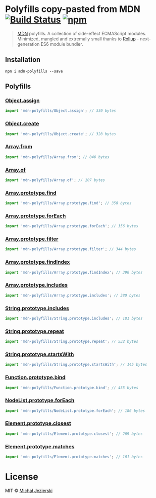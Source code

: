 # Polyfills copy-pasted from MDN [![Build Status](https://travis-ci.org/msn0/mdn-polyfills.svg?branch=master)](http://travis-ci.org/msn0/mdn-polyfills) [![npm](https://img.shields.io/npm/dt/mdn-polyfills.svg)]()

> [MDN](https://developer.mozilla.org) polyfills. A collection of side-effect ECMAScript modules. Minimized, mangled and extremally small thanks to [Rollup](http://rollupjs.org) - next-generation ES6 module bundler.

## Installation

```
npm i mdn-polyfills --save
```

## Polyfills

### [Object.assign](https://developer.mozilla.org/en/docs/Web/JavaScript/Reference/Global_Objects/Object/assign#Polyfill)

```js
import 'mdn-polyfills/Object.assign'; // 330 bytes
```

### [Object.create](https://developer.mozilla.org/en-US/docs/Web/JavaScript/Reference/Global_Objects/Object/create#Polyfill)

```js
import 'mdn-polyfills/Object.create'; // 328 bytes
```

### [Array.from](https://developer.mozilla.org/en/docs/Web/JavaScript/Reference/Global_Objects/Array/from?v=control#Polyfill)

```js
import 'mdn-polyfills/Array.from'; // 840 bytes
```

### [Array.of](https://developer.mozilla.org/en-US/docs/Web/JavaScript/Reference/Global_Objects/Array/of#Polyfill)

```js
import 'mdn-polyfills/Array.of'; // 107 bytes
```

### [Array.prototype.find](https://developer.mozilla.org/en/docs/Web/JavaScript/Reference/Global_Objects/Array/find?v=control#Polyfill)

```js
import 'mdn-polyfills/Array.prototype.find'; // 358 bytes
```


### [Array.prototype.forEach](https://developer.mozilla.org/en/docs/Web/JavaScript/Reference/Global_Objects/Array/forEach?v=control#Polyfill)

```js
import 'mdn-polyfills/Array.prototype.forEach'; // 356 bytes
```

### [Array.prototype.filter](https://developer.mozilla.org/en/docs/Web/JavaScript/Reference/Global_Objects/Array/filter?v=control#Polyfill)

```js
import 'mdn-polyfills/Array.prototype.filter'; // 344 bytes
```

### [Array.prototype.findIndex](https://developer.mozilla.org/en-US/docs/Web/JavaScript/Reference/Global_Objects/Array/findIndex?v=control#Polyfill)

```js
import 'mdn-polyfills/Array.prototype.findIndex'; // 390 bytes
```

### [Array.prototype.includes](https://developer.mozilla.org/en/docs/Web/JavaScript/Reference/Global_Objects/Array/includes?v=control#Polyfill)

```js
import 'mdn-polyfills/Array.prototype.includes'; // 380 bytes
```

### [String.prototype.includes](https://developer.mozilla.org/en/docs/Web/JavaScript/Reference/Global_Objects/String/includes#Polyfill)

```js
import 'mdn-polyfills/String.prototype.includes'; // 181 bytes
```

### [String.prototype.repeat](https://developer.mozilla.org/en-US/docs/Web/JavaScript/Reference/Global_Objects/String/repeat#Polyfill)

```js
import 'mdn-polyfills/String.prototype.repeat'; // 532 bytes
```

### [String.prototype.startsWith](https://developer.mozilla.org/en/docs/Web/JavaScript/Reference/Global_Objects/String/startsWith#Polyfill)

```js
import 'mdn-polyfills/String.prototype.startsWith'; // 145 bytes
```

### [Function.prototype.bind](https://developer.mozilla.org/en/docs/Web/JavaScript/Reference/Global_objects/Function/bind#Polyfill)

```js
import 'mdn-polyfills/Function.prototype.bind'; // 455 bytes
```

### [NodeList.prototype.forEach](https://developer.mozilla.org/en-US/docs/Web/API/NodeList/forEach#Polyfill)

```js
import 'mdn-polyfills/NodeList.prototype.forEach'; // 186 bytes
```

### [Element.prototype.closest](https://developer.mozilla.org/pl/docs/Web/API/Element/closest#Polyfill)

```js
import 'mdn-polyfills/Element.prototype.closest'; // 269 bytes
```

### [Element.prototype.matches](https://developer.mozilla.org/en-US/docs/Web/API/Element/matches#Polyfill)

```js
import 'mdn-polyfills/Element.prototype.matches'; // 161 bytes
```

# License

MIT © [Michał Jezierski](https://github.com/msn0)
